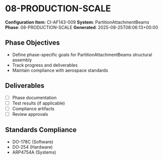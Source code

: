 # 08-PRODUCTION-SCALE

**Configuration Item**: CI-AF143-009
**System**: PartitionAttachmentBeams
**Phase**: 08-PRODUCTION-SCALE
**Generated**: 2025-08-25T08:06:13+00:00

## Phase Objectives
- Define phase-specific goals for PartitionAttachmentBeams structural assembly
- Track progress and deliverables
- Maintain compliance with aerospace standards

## Deliverables
- [ ] Phase documentation
- [ ] Test results (if applicable)
- [ ] Compliance artifacts
- [ ] Review approvals

## Standards Compliance
- DO-178C (Software)
- DO-254 (Hardware)
- ARP4754A (Systems)

